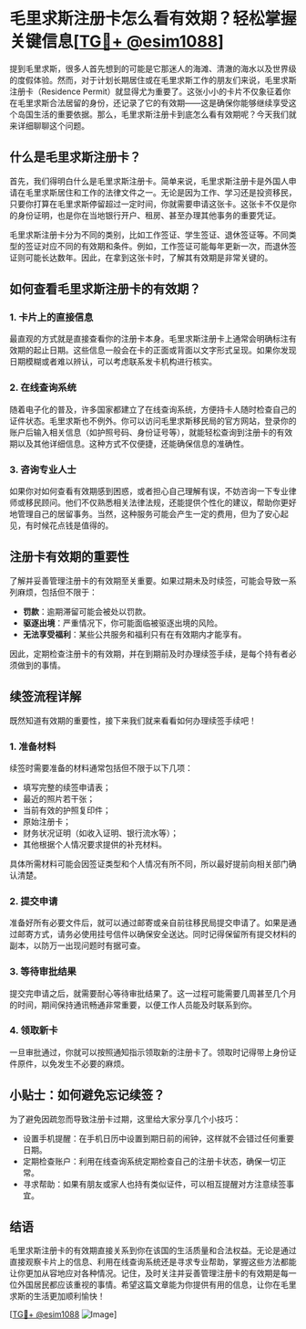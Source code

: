 # 毛里求斯注册卡怎么看有效期？轻松掌握关键信息[[TG💪+ @esim1088](https://t.me/s/esim1088)]

提到毛里求斯，很多人首先想到的可能是它那迷人的海滩、清澈的海水以及世界级的度假体验。然而，对于计划长期居住或在毛里求斯工作的朋友们来说，毛里求斯注册卡（Residence Permit）就显得尤为重要了。这张小小的卡片不仅象征着你在毛里求斯合法居留的身份，还记录了它的有效期——这是确保你能够继续享受这个岛国生活的重要依据。那么，毛里求斯注册卡到底怎么看有效期呢？今天我们就来详细聊聊这个问题。

## 什么是毛里求斯注册卡？

首先，我们得明白什么是毛里求斯注册卡。简单来说，毛里求斯注册卡是外国人申请在毛里求斯居住和工作的法律文件之一。无论是因为工作、学习还是投资移民，只要你打算在毛里求斯停留超过一定时间，你就需要申请这张卡。这张卡不仅是你的身份证明，也是你在当地银行开户、租房、甚至办理其他事务的重要凭证。

毛里求斯注册卡分为不同的类别，比如工作签证、学生签证、退休签证等。不同类型的签证对应不同的有效期和条件。例如，工作签证可能每年更新一次，而退休签证则可能长达数年。因此，在拿到这张卡时，了解其有效期是非常关键的。

## 如何查看毛里求斯注册卡的有效期？

### 1. 卡片上的直接信息

最直观的方式就是直接查看你的注册卡本身。毛里求斯注册卡上通常会明确标注有效期的起止日期。这些信息一般会在卡的正面或背面以文字形式呈现。如果你发现日期模糊或者难以辨认，可以考虑联系发卡机构进行核实。

### 2. 在线查询系统

随着电子化的普及，许多国家都建立了在线查询系统，方便持卡人随时检查自己的证件状态。毛里求斯也不例外。你可以访问毛里求斯移民局的官方网站，登录你的账户后输入相关信息（如护照号码、身份证号等），就能轻松查询到注册卡的有效期以及其他详细信息。这种方式不仅便捷，还能确保信息的准确性。

### 3. 咨询专业人士

如果你对如何查看有效期感到困惑，或者担心自己理解有误，不妨咨询一下专业律师或移民顾问。他们不仅熟悉相关法律法规，还能提供个性化的建议，帮助你更好地管理自己的居留事务。当然，这种服务可能会产生一定的费用，但为了安心起见，有时候花点钱是值得的。

## 注册卡有效期的重要性

了解并妥善管理注册卡的有效期至关重要。如果过期未及时续签，可能会导致一系列麻烦，包括但不限于：

- **罚款**：逾期滞留可能会被处以罚款。
- **驱逐出境**：严重情况下，你可能面临被驱逐出境的风险。
- **无法享受福利**：某些公共服务和福利只有在有效期内才能享有。

因此，定期检查注册卡的有效期，并在到期前及时办理续签手续，是每个持有者必须做到的事情。

## 续签流程详解

既然知道有效期的重要性，接下来我们就来看看如何办理续签手续吧！

### 1. 准备材料

续签时需要准备的材料通常包括但不限于以下几项：
- 填写完整的续签申请表；
- 最近的照片若干张；
- 当前有效的护照复印件；
- 原始注册卡；
- 财务状况证明（如收入证明、银行流水等）；
- 其他根据个人情况要求提供的补充材料。

具体所需材料可能会因签证类型和个人情况有所不同，所以最好提前向相关部门确认清楚。

### 2. 提交申请

准备好所有必要文件后，就可以通过邮寄或亲自前往移民局提交申请了。如果是通过邮寄方式，请务必使用挂号信件以确保安全送达。同时记得保留所有提交材料的副本，以防万一出现问题时有据可查。

### 3. 等待审批结果

提交完申请之后，就需要耐心等待审批结果了。这一过程可能需要几周甚至几个月的时间，期间保持通讯畅通非常重要，以便工作人员能及时联系到你。

### 4. 领取新卡

一旦审批通过，你就可以按照通知指示领取新的注册卡了。领取时记得带上身份证件原件，以免发生不必要的麻烦。

## 小贴士：如何避免忘记续签？

为了避免因疏忽而导致注册卡过期，这里给大家分享几个小技巧：
- 设置手机提醒：在手机日历中设置到期日前的闹钟，这样就不会错过任何重要日期。
- 定期检查账户：利用在线查询系统定期检查自己的注册卡状态，确保一切正常。
- 寻求帮助：如果有朋友或家人也持有类似证件，可以相互提醒对方注意续签事宜。

## 结语

毛里求斯注册卡的有效期直接关系到你在该国的生活质量和合法权益。无论是通过直接观察卡片上的信息、利用在线查询系统还是寻求专业帮助，掌握这些方法都能让你更加从容地应对各种情况。记住，及时关注并妥善管理注册卡的有效期是每一位外国居民都应该重视的事情。希望这篇文章能为你提供有用的信息，让你在毛里求斯的生活更加顺利愉快！

[[TG💪+ @esim1088](https://t.me/s/esim1088) ![Image](https://i.postimg.cc/4NQfJmqS/Snipaste-2025-05-13-00-14-12.png)]